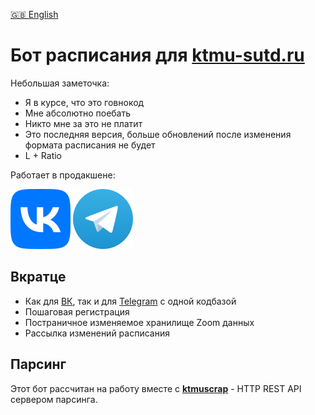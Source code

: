 [🇬🇧 English](/README.md)

# Бот расписания для [ktmu-sutd.ru](https://ktmu-sutd.ru)

Небольшая заметочка:
- Я в курсе, что это говнокод
- Мне абсолютно поебать
- Никто мне за это не платит
- Это последняя версия, больше обновлений после изменения формата расписания не будет
- L + Ratio

Работает в продакшене:

[![VK](/assets/vk.svg)](
https://vk.com/ktmuslave)
[![Telegram](/assets/tg.svg)](
https://t.me/ktmuslave_bot)

## Вкратце

- Как для [ВК](https://vk.com/ktmuslave), так и для [Telegram](https://t.me/ktmuslave_bot) с одной кодбазой
- Пошаговая регистрация
- Постраничное изменяемое хранилище Zoom данных
- Рассылка изменений расписания

## Парсинг
Этот бот рассчитан на работу вместе с [**ktmuscrap**](https://github.com/kerdl/ktmuscrap) - HTTP REST API сервером парсинга.
